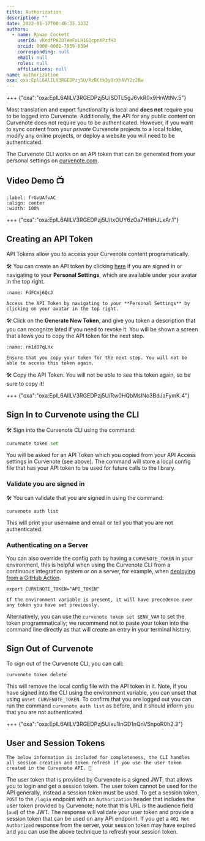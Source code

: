 ```yaml
---
title: Authorization
description: ""
date: 2022-01-17T00:46:35.123Z
authors:
  - name: Rowan Cockett
    userId: vKndfPAZO7WeFxLH1GQcpnXPzfH3
    orcid: 0000-0002-7859-8394
    corresponding: null
    email: null
    roles: null
    affiliations: null
name: authorization
oxa: oxa:EplL6AlILV3RGEDPzj5U/RzBCtk3yOrXhAVY2z2Bw
---
```


+++ {"oxa":"oxa:EplL6AlILV3RGEDPzj5U/SDTL5gJ6vkR0x9HnWtNv.5"}

Most translation and export functionality is local and **does not** require you to be logged into Curvenote. Additionally, the API for any public content on Curvenote does not require you to be authenticated. However, if you want to sync content from your *private* Curvenote projects to a local folder, modify any online projects, or deploy a website you will need to be authenticated.

The Curvenote CLI works on an API token that can be generated from your personal settings on [curvenote.com](https://curvenote.com).

## Video Demo 📺

```{iframe} https://www.loom.com/embed/d4ae47586c9447649f934e892663b0ee
:label: frGvUAfvAC
:align: center
:width: 100%
```

+++ {"oxa":"oxa:EplL6AlILV3RGEDPzj5U/txOUY6zOa7HfitHJLxAr.1"}

## Creating an API Token

API Tokens allow you to access your Curvenote content programatically.

🛠️ You can create an API token by clicking [here](https://curvenote.com/profile?settings=true&tab=profile-api) if you are signed in or navigating to your **Personal Settings**, which are available under your avatar in the top right.

```{figure} images/EplL6AlILV3RGEDPzj5U-J2W6tvysedRCez3ZnJHV-v1.png
:name: FdFCmj6QcJ

Access the API Token by navigating to your **Personal Settings** by clicking on your avatar in the top right.
```

🛠️ Click on the **Generate New Token**, and give you token a description that you can recognize lated if you need to revoke it. You will be shown a screen that allows you to copy the API token for the next step.

```{figure} images/EplL6AlILV3RGEDPzj5U-q7XRxunBRCnETNbr4o6A-v1.png
:name: rm1dO7qLHx

Ensure that you copy your token for the next step. You will not be able to access this token again.
```

🛠️ Copy the API Token. You will not be able to see this token again, so be sure to copy it!

+++ {"oxa":"oxa:EplL6AlILV3RGEDPzj5U/Rw0HQbMsINo3BdJaFymK.4"}

## Sign In to Curvenote using the CLI

🛠️ Sign into the Curvenote CLI using the command:

```python
curvenote token set
```

You will be asked for an API Token which you copied from your API Access settings in Curvenote (see above). The command will store a local config file that has your API token to be used for future calls to the library.

### Validate you are signed in

🛠️ You can validate that you are signed in using the command:

```shell
curvenote auth list
```

This will print your username and email or tell you that you are not authenticated.

### Authenticating on a Server

You can also override the config path by having a `CURVENOTE_TOKEN` in your environment, this is helpful when using the Curvenote CLI from a continuous integration system or on a server, for example, when [deploying from a GitHub Action](https://curvenote.com/oxa:Eh6WvY9NT46Ds4lE3OqJ/rVruBYk1hDZL2Ca9a6UQ).

```shell
export CURVENOTE_TOKEN="API_TOKEN"
```

````{important}
If the environment variable is present, it will have precedence over any token you have set previously.

````

Alternatively, you can use the `curvenote token set $ENV_VAR` to set the token programmatically; we recommend not to paste your token into the command line directly as that will create an entry in your terminal history.

## Sign Out of Curvenote

To sign out of the Curvenote CLI, you can call:

```shell
curvenote token delete
```

This will remove the local config file with the API token in it. Note, if you have signed into the CLI using the environment variable, you can unset that using `unset CURVENOTE_TOKEN`. To confirm that you are logged out you can run the command `curvenote auth list` as before, and it should inform you that you are not authenticated.

+++ {"oxa":"oxa:EplL6AlILV3RGEDPzj5U/xu1lnGD1nQnVSnpoR0h2.3"}

## User and Session Tokens

````{important}
The below information is included for completeness, the CLI handles all session creation and token refresh if you use the user token created in the Curvenote API. 🎉

````

The user token that is provided by Curvenote is a signed JWT, that allows you to login and get a session token. The user token cannot be used for the API generally, instead a session token must be used. To get a session token, `POST` to the `/login` endpoint with an `Authorization` header that includes the user token provided by Curvenote; note that this URL is the audience field (`aud`) of the JWT. The response will validate your user token and provide a session token that can be used on any API endpoint. If you get a `401 Not Authorized` response from the server, your session token may have expired and you can use the above technique to refresh your session token.

